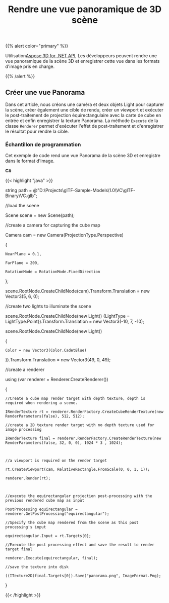 ﻿---
title: Rendre une vue panoramique de 3D scène
type: docs
weight: 60
url: /fr/net/render-a-panorama-view-of-3d-scene/
description: En utilisant Aspose.3D for .NET API, les développeurs peuvent rendre une vue panoramique de la scène 3D et enregistrer cette vue dans les formats d'image pris en charge.
---
{{% alert color="primary" %}}

Utilisation[Aspose.3D for .NET API](https://products.aspose.com/3d/net/), Les développeurs peuvent rendre une vue panoramique de la scène 3D et enregistrer cette vue dans les formats d'image pris en charge.

{{% /alert %}}
## **Créer une vue Panorama**
Dans cet article, nous créons une caméra et deux objets Light pour capturer la scène, créer également une cible de rendu, créer un viewport et exécuter le post-traitement de projection équirectangulaire avec la carte de cube en entrée et enfin enregistrer la texture Panorama. La méthode `Execute` de la classe `Renderer` permet d'exécuter l'effet de post-traitement et d'enregistrer le résultat pour rendre la cible.
### **Échantillon de programmation**
Cet exemple de code rend une vue Panorama de la scène 3D et enregistre dans le format d'image.

**C#**

{{< highlight "java" >}}

 string path = @"D:\Projects\glTF-Sample-Models\1.0\VC\glTF-Binary\VC.glb";

//load the scene

Scene scene = new Scene(path);

//create a camera for capturing the cube map

Camera cam = new Camera(ProjectionType.Perspective)

{

    NearPlane = 0.1,

    FarPlane = 200,

    RotationMode = RotationMode.FixedDirection

};

scene.RootNode.CreateChildNode(cam).Transform.Translation = new Vector3(5, 6, 0);



//create two lights to illuminate the scene

scene.RootNode.CreateChildNode(new Light() {LightType = LightType.Point}).Transform.Translation = new Vector3(-10, 7, -10);

scene.RootNode.CreateChildNode(new Light()

{

    Color = new Vector3(Color.CadetBlue)

}).Transform.Translation = new Vector3(49, 0, 49);

//create a renderer

using (var renderer = Renderer.CreateRenderer())

{

    //Create a cube map render target with depth texture, depth is required when rendering a scene.

    IRenderTexture rt = renderer.RenderFactory.CreateCubeRenderTexture(new RenderParameters(false), 512, 512);

    //create a 2D texture render target with no depth texture used for image processing

    IRenderTexture final = renderer.RenderFactory.CreateRenderTexture(new RenderParameters(false, 32, 0, 0), 1024 * 3 , 1024);



    //a viewport is required on the render target

    rt.CreateViewport(cam, RelativeRectangle.FromScale(0, 0, 1, 1));

    renderer.Render(rt);



    //execute the equirectangular projection post-processing with the previous rendered cube map as input

    PostProcessing equirectangular = renderer.GetPostProcessing("equirectangular");

    //Specify the cube map rendered from the scene as this post processing's input

    equirectangular.Input = rt.Targets[0];

    //Execute the post processing effect and save the result to render target final

    renderer.Execute(equirectangular, final);

    //save the texture into disk

    ((ITexture2D)final.Targets[0]).Save("panorama.png", ImageFormat.Png);

}

{{< /highlight >}}
